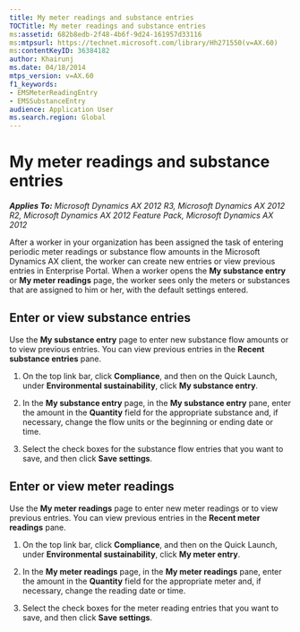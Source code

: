 ```yaml
---
title: My meter readings and substance entries
TOCTitle: My meter readings and substance entries
ms:assetid: 682b8edb-2f48-4b6f-9d24-161957d33116
ms:mtpsurl: https://technet.microsoft.com/library/Hh271550(v=AX.60)
ms:contentKeyID: 36384182
author: Khairunj
ms.date: 04/18/2014
mtps_version: v=AX.60
f1_keywords:
- EMSMeterReadingEntry
- EMSSubstanceEntry
audience: Application User
ms.search.region: Global
---
```


# My meter readings and substance entries 


_**Applies To:** Microsoft Dynamics AX 2012 R3, Microsoft Dynamics AX 2012 R2, Microsoft Dynamics AX 2012 Feature Pack, Microsoft Dynamics AX 2012_

After a worker in your organization has been assigned the task of entering periodic meter readings or substance flow amounts in the Microsoft Dynamics AX client, the worker can create new entries or view previous entries in Enterprise Portal. When a worker opens the **My substance entry** or **My meter readings** page, the worker sees only the meters or substances that are assigned to him or her, with the default settings entered.

## Enter or view substance entries

Use the **My substance entry** page to enter new substance flow amounts or to view previous entries. You can view previous entries in the **Recent substance entries** pane.

1.  On the top link bar, click **Compliance**, and then on the Quick Launch, under **Environmental sustainability**, click **My substance entry**.

2.  In the **My substance entry** page, in the **My substance entry** pane, enter the amount in the **Quantity** field for the appropriate substance and, if necessary, change the flow units or the beginning or ending date or time.

3.  Select the check boxes for the substance flow entries that you want to save, and then click **Save settings**.

## Enter or view meter readings

Use the **My meter readings** page to enter new meter readings or to view previous entries. You can view previous entries in the **Recent meter readings** pane.

1.  On the top link bar, click **Compliance**, and then on the Quick Launch, under **Environmental sustainability**, click **My meter entry**.

2.  In the **My meter readings** page, in the **My meter readings** pane, enter the amount in the **Quantity** field for the appropriate meter and, if necessary, change the reading date or time.

3.  Select the check boxes for the meter reading entries that you want to save, and then click **Save settings**.

  


